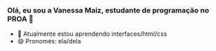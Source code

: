 ### Olá, eu sou a Vanessa Maiz, estudante de programação no PROA 💙

- 🌱 Atualmente estou aprendendo interfaces/html/css
- 😄 Pronomes: ela/dela

